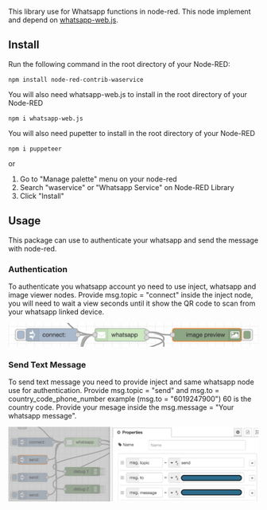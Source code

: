 This library use for Whatsapp functions in node-red. This node implement and depend on [whatsapp-web.js](https://wwebjs.dev/).

## Install
Run the following command in the root directory of your Node-RED:
```
npm install node-red-contrib-waservice
```
You will also need whatsapp-web.js to install in the root directory of your Node-RED
```
npm i whatsapp-web.js
```
You will also need pupetter to install in the root directory of your Node-RED
```
npm i puppeteer
```
or

1. Go to "Manage palette" menu on your node-red
2. Search "waservice" or "Whatsapp Service" on Node-RED Library
3. Click "Install"

## Usage
This package can use to authenticate your whatsapp and send the message with node-red.

### Authentication
To authenticate you whatsapp account yo need to use inject, whatsapp and image viewer nodes. Provide msg.topic = "connect" inside the inject node, you will need to wait a view seconds until it show the QR code to scan from your whatsapp linked device. 

![Plugin in action](https://github.com/imboost/node-red-contrib-waservice/blob/main/waservice_authentication.png?raw=true)

### Send Text Message
To send text message you need to provide inject and same whatsapp node use for authentication. Provide msg.topic = "send" and msg.to = country_code_phone_number example (msg.to = "6019247900") 60 is the country code. Provide your mesage inside the msg.message = "Your whatsapp message".

![Plugin in action](https://github.com/imboost/node-red-contrib-waservice/blob/main/waservice_send_text.png?raw=true)